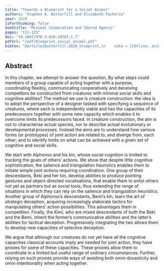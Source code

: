 ```yaml
--- 
title: "Towards a Blueprint for a Social Animal"
authors: "Stephen A. Butterfill and Elisabeth Pacherie"
year: 2020
isForthcoming: false
booktitle: "Minimal Cooperation and Shared Agency"
pages: "111-125"
doi: "10.1007/978-3-030-29783-1_7"
pdfUrl: "/pdf/blueprint_social_animal.pdf"
bibtex: "@article{butterfill:2020_blueprint,\n    note = {[Online; accessed 2022-05-05]},\n    author = {Butterfill, Stephen and Pacherie, Elisabeth},\n    journal = {Minimal Cooperation and Shared Agency},\n    year = {2020},\n    pages = {111--125},\n    publisher = {Springer, Cham},\n    title = {Towards a {Blueprint} for a {Social} {Animal}}\n}\n\n"
---
```



## Abstract

<p>In this chapter, we attempt to answer the question, By what steps could members of a group capable of acting together with a purpose, coordinating flexibly, communicating cooperatively and deceiving competitors be constructed from creatures with minimal social skills and cognitive abilities? The method we use is creature construction: the idea is to adopt the perspective of a designer tasked with specifying a sequence of creatures, where each is independently viable and has the capacities of its predecessors together with some new capacity which enables it to overcome limits its predecessors faced. In creature construction, the aim is not to characterise actual species, nor to describe actual evolutionary or developmental processes. Instead the aims are to understand how various forms (or prototypes) of joint action are related to, and diverge from, each other; and to identify limits on what can be achieved with a given set of cognitive and social skills.</p><p>We start with Alphonso and his kin, whose social cognition is limited to tracking the goals of others’ actions. We show that despite little cognitive sophistication, the salience and triangulation heuristics enables them to initiate simple joint actions requiring coordination. One group of their descendants, Beki and her kin, develop abilities to produce pointing gestures and object-directed vocalisations, that enable them to enlist others not yet as partners but as social tools, thus extending the range of situations in which they can rely on the salience and triangulation heuristics. Another group of Alphonso’s descendants, Bemi’s kin, learn the art of strategic deception, acquiring increasingly elaborate tactics for manipulating others’ action possibilities. This advantages them in competition. Finally, the Kimi, who are mixed descendants of both the Beki and the Bemi, inherit the former’s communicative abilities and the latter’s abilities for tactical deception. Progressively integrating the two allows them to develop new capacities of selective deception.</p><p>We argue that although our creatures do not yet have all the cognitive capacities classical accounts imply are needed for joint action, they have proxies for some of these capacities. These proxies allow them to coordinate in a limited but useful range of ordinary circumstances. Further, relying on such proxies provide ways of avoiding both omni-doxasticity and omni-intentionality when acting together.</p>



